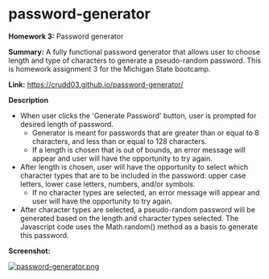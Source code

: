 # password-generator
**Homework 3:** Password generator

**Summary:** A fully functional password generator that allows user to choose length and type of characters to generate a pseudo-random password. This is homework assignment 3 for the Michigan State bootcamp.

**Link:** https://crudd03.github.io/password-generator/

**Description**
* When user clicks the 'Generate Password' button, user is prompted for desired length of password.
  * Generator is meant for passwords that are greater than or equal to 8 characters, and less than or equal to 128 characters.
  * If a length is chosen that is out of bounds, an error message will appear and user will have the opportunity to try again.
* After length is chosen, user will have the opportunity to select which character types that are to be included in the password: upper case letters, lower case letters, numbers, and/or symbols.
  * If no character types are selected, an error message will appear and user will have the opportunity to try again.
* After character types are selected, a pseudo-random password will be generated based on the length and character types selected. The Javascript code uses the Math.random() method as a basis to generate this password.

**Screenshot:**

[![password-generator.png](https://i.postimg.cc/8CVF9Jck/password-generator.png)](https://postimg.cc/68Y5GQCF)
